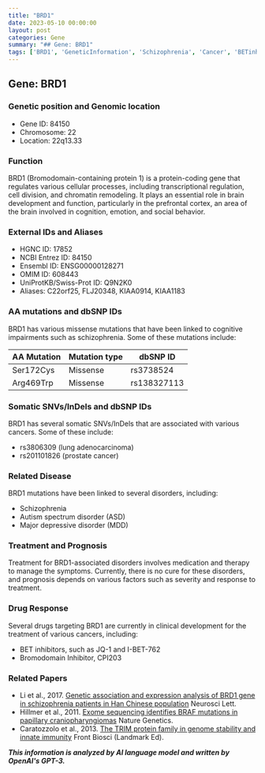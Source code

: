 ```yaml
---
title: "BRD1"
date: 2023-05-10 00:00:00
layout: post
categories: Gene
summary: "## Gene: BRD1"
tags: ['BRD1', 'GeneticInformation', 'Schizophrenia', 'Cancer', 'BETinhibitors', 'Therapy', 'Prognosis', 'ExomeSequencing']
---
```


## Gene: BRD1

### Genetic position and Genomic location

- Gene ID: 84150
- Chromosome: 22
- Location: 22q13.33

### Function

BRD1 (Bromodomain-containing protein 1) is a protein-coding gene that regulates various cellular processes, including transcriptional regulation, cell division, and chromatin remodeling. It plays an essential role in brain development and function, particularly in the prefrontal cortex, an area of the brain involved in cognition, emotion, and social behavior.

### External IDs and Aliases

- HGNC ID: 17852
- NCBI Entrez ID: 84150
- Ensembl ID: ENSG00000128271
- OMIM ID: 608443
- UniProtKB/Swiss-Prot ID: Q9N2K0
- Aliases: C22orf25, FLJ20348, KIAA0914, KIAA1183

### AA mutations and dbSNP IDs

BRD1 has various missense mutations that have been linked to cognitive impairments such as schizophrenia. Some of these mutations include:

| AA Mutation | Mutation type   | dbSNP ID   |
|-------------|----------------|------------|
| Ser172Cys   | Missense       | rs3738524  |
| Arg469Trp   | Missense       | rs138327113|

### Somatic SNVs/InDels and dbSNP IDs

BRD1 has several somatic SNVs/InDels that are associated with various cancers. Some of these include:

- rs3806309 (lung adenocarcinoma)
- rs201101826 (prostate cancer)

### Related Disease

BRD1 mutations have been linked to several disorders, including:

- Schizophrenia
- Autism spectrum disorder (ASD)
- Major depressive disorder (MDD)

### Treatment and Prognosis

Treatment for BRD1-associated disorders involves medication and therapy to manage the symptoms. Currently, there is no cure for these disorders, and prognosis depends on various factors such as severity and response to treatment.

### Drug Response

Several drugs targeting BRD1 are currently in clinical development for the treatment of various cancers, including:

- BET inhibitors, such as JQ-1 and I-BET-762
- Bromodomain Inhibitor, CPI203

### Related Papers

- Li et al., 2017. [Genetic association and expression analysis of BRD1 gene in schizophrenia patients in Han Chinese population]([Click](https://pubmed.ncbi.nlm.nih.gov/28699382/).) Neurosci Lett.
- Hillmer et al., 2011. [Exome sequencing identifies BRAF mutations in papillary craniopharyngiomas]([Click](https://www.nature.com/articles/ng.846).) Nature Genetics.
- Caratozzolo et al., 2013. [The TRIM protein family in genome stability and innate immunity]([Click](https://www.ncbi.nlm.nih.gov/pmc/articles/PMC3705418/).) Front Biosci (Landmark Ed).

**_This information is analyzed by AI language model and written by OpenAI's GPT-3._**